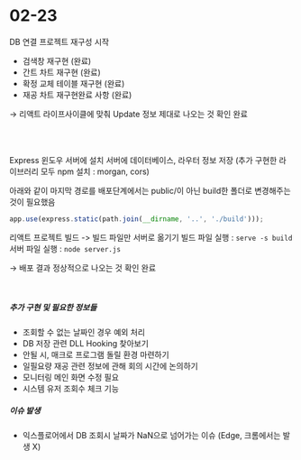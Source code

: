 # 02-23

DB 연결 프로젝트 재구성 시작

- 검색창 재구현 (완료)
- 간트 차트 재구현 (완료)
- 확정 교체 테이블 재구현 (완료)
- 재공 차트 재구현완료 사항 (완료)

→ 리액트 라이프사이클에 맞춰 Update 정보 제대로 나오는 것 확인 완료

<br>
<br>

Express 윈도우 서버에 설치
서버에 데이터베이스, 라우터 정보 저장 (추가 구현한 라이브러리 모두 npm 설치 : morgan, cors)

아래와 같이 마지막 경로를 배포단계에서는 public/이 아닌 build한 폴더로 변경해주는 것이 필요했음

```javascript
app.use(express.static(path.join(__dirname, '..', './build')));
```

리액트 프로젝트 빌드 -> 빌드 파일만 서버로 옮기기
빌드 파일 실행 : `serve -s build`
서버 파일 실행 : `node server.js`

→ 배포 결과 정상적으로 나오는 것 확인 완료

<br>

##### 추가 구현 및 필요한 정보들

- 조회할 수 없는 날짜인 경우 예외 처리
- DB 저장 관련 DLL Hooking 찾아보기
- 안될 시, 매크로 프로그램 돌릴 환경 마련하기
- 일필요량 재공 관련 정보에 관해 회의 시간에 논의하기
- 모니터링 메인 화면 수정 필요
- 시스템 유저 조회수 체크 기능

##### 이슈 발생

- 익스플로어에서 DB 조회시 날짜가 NaN으로 넘어가는 이슈 (Edge, 크롬에서는 발생 X)
